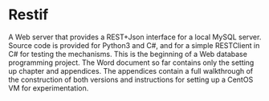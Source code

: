 # Restif
A Web server that provides a REST+Json interface for a local MySQL server.
Source code is provided for Python3 and C#, and for a simple RESTClient in C# for testing the mechanisms.
This is the beginning of a Web database programming project. The Word document so far contains only the setting up chapter and appendices.
The appendices contain a full walkthrough of the construction of both versions and instructions for setting up a CentOS VM for experimentation.
